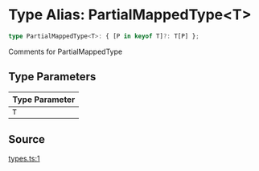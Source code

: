 # Type Alias: PartialMappedType\<T\>

```ts
type PartialMappedType<T>: { [P in keyof T]?: T[P] };
```

Comments for PartialMappedType

## Type Parameters

| Type Parameter |
| :------ |
| `T` |

## Source

[types.ts:1](http://source-url)
